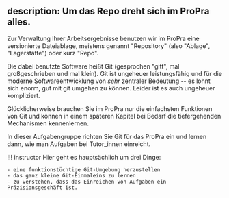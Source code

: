 description: Um das Repo dreht sich im ProPra alles.
---
Zur Verwaltung Ihrer Arbeitsergebnisse benutzen wir im ProPra eine
versionierte Dateiablage, meistens genannt "Repository" (also "Ablage", "Lagerstätte")
oder kurz "Repo".

Die dabei benutzte Software heißt Git (gesprochen "gitt", mal großgeschrieben und mal klein).
Git ist ungeheuer leistungsfähig und für die moderne Softwareentwicklung von _sehr_ zentraler
Bedeutung -- es lohnt sich enorm, gut mit git umgehen zu können.
Leider ist es auch ungeheuer kompliziert.

Glücklicherweise brauchen Sie im ProPra nur die einfachsten Funktionen von Git und können
in einem späteren Kapitel bei Bedarf die tiefergehenden Mechanismen kennenlernen.

In dieser Aufgabengruppe richten Sie Git für das ProPra ein und lernen dann, wie
man Aufgaben bei Tutor\_innen einreicht.

!!! instructor
    Hier geht es hauptsächlich um drei Dinge:

    - eine funktionstüchtige Git-Umgebung herzustellen
    - das ganz kleine Git-Einmaleins zu lernen
    - zu verstehen, dass das Einreichen von Aufgaben ein Präzisionsgeschäft ist. 

